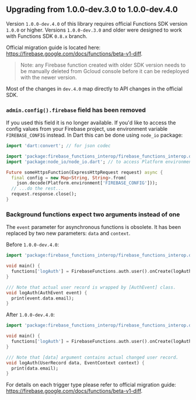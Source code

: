 ## Upgrading from 1.0.0-dev.3.0 to 1.0.0-dev.4.0

Version `1.0.0-dev.4.0` of this library requires official Functions SDK version
`1.0.0` or higher. Versions `1.0.0-dev.3.0` and older were designed to work with
Functions SDK `0.8.x` branch.

Official migration guide is located here: https://firebase.google.com/docs/functions/beta-v1-diff.

> Note: any Firebase function created with older SDK version needs to be manually
> deleted from Gcloud console before it can be redeployed with the newer version.

Most of the changes in `dev.4.0` map directly to API changes in the official
SDK.

### `admin.config().firebase` field has been removed

If you used this field it is no longer available. If you'd like to access the
config values from your Firebase project, use environment variable
`FIREBASE_CONFIG` instead. In Dart this can be done using `node_io`
package:

```dart
import 'dart:convert'; // for json codec

import 'package:firebase_functions_interop/firebase_functions_interop.dart';
import 'package:node_io/node_io.dart'; // to access Platform environment

Future someHttpsFunction(ExpressHttpRequest request) async {
  final config = new Map<String, String>.from(
    json.decode(Platform.environment['FIREBASE_CONFIG']));
  // ...do the rest...
  request.response.close();
}
```

### Background functions expect two arguments instead of one

The `event` parameter for asynchronous functions is obsolete. It has been
replaced by two new parameters: `data` and `context`.

Before `1.0.0-dev.4.0`:

```dart
import 'package:firebase_functions_interop/firebase_functions_interop.dart';

void main() {
  functions['logAuth'] = FirebaseFunctions.auth.user().onCreate(logAuth);
}

/// Note that actual user record is wrapped by [AuthEvent] class.
void logAuth(AuthEvent event) {
  print(event.data.email);
}
```

After `1.0.0-dev.4.0`:

```dart
import 'package:firebase_functions_interop/firebase_functions_interop.dart';

void main() {
  functions['logAuth'] = FirebaseFunctions.auth.user().onCreate(logAuth);
}

/// Note that [data] argument contains actual changed user record.
void logAuth(UserRecord data, EventContext context) {
  print(data.email);
}
```

For details on each trigger type please refer to official migration guide: https://firebase.google.com/docs/functions/beta-v1-diff.
